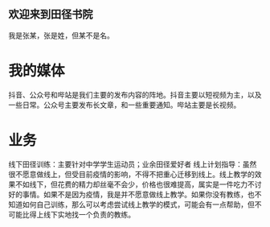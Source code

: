 ## 欢迎来到田径书院

我是张某，张是姓，但某不是名。

# 我的媒体

抖音、公众号和哔站是我们主要的发布内容的阵地。抖音主要以短视频为主，以及一些日常。公众号主要发布长文章，和一些重要通知。哔站主要是长视频。

# 业务

线下田径训练：主要针对中学学生运动员；业余田径爱好者
线上计划指导：虽然很不愿意做线上，但受目前疫情的影响，不得不把重心迁移到线上。线上教学的效果不如线下，但花费的精力却丝毫不会少，价格也很难提高，属实是一件吃力不讨好的事情。如果不是因为疫情，我是并不愿意做线上教学。如果你没有教练，也不知道如何自己训练，那么可以考虑尝试线上教学的模式，可能会有一点帮助，但不可能比得上线下实地找一个负责的教练。
